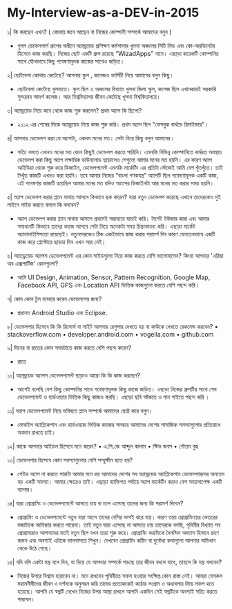 # My-Interview-as-a-DEV-in-2015

১| কি করছেন এখন? ( কোথায় জবে আছেন বা নিজের কোম্পানী সম্পর্কে আমাদের বলুন )
- গুগল ডেভেলপার্স গ্রুপের অধীনে অ্যান্ড্রয়েড প্রশিক্ষণ কর্মশালার খুলনা অঞ্চলের সিটি লিড এবং কো-অরডিনেটর হিসেবে কাজ করছি। নিজের ছোট একটি গ্রুপ রয়েছে “WizadApps” নামে। এছাড়া কয়েকটি কোম্পানির সাথে যৌথভাবে কিছু গবেষণামূলক কাজের সাথেও জড়িত।

২| ছোটবেলা কোথায় কেটেছে? আপনার স্কুল , কলেজও ভার্সিটি নিয়ে আমাদের বলুন কিছু। 
- ছোটবেলা কেটেছে খুলনাতে। স্কুল ছিল এ অঞ্চলের বিখ্যাত খুলনা জিলা স্কুল, কলেজ ছিল এখানকারই সরকারি সুন্দরবন আদর্শ কলেজ। আর বিশ্ববিদ্যালয় জীবন কেটেছে খুলনা বিশ্ববিদ্যালয়ে।

৩| অ্যান্ড্রয়েড নিয়ে কবে থেকে কাজ শুরু করলেন? প্রথম অ্যাপ কি ছিলো? 
- ২০১২ এর শেষের দিকে অ্যান্ড্রয়েড নিয়ে কাজ শুরু করি। প্রথম অ্যাপ ছিল “ফেসবুক বার্থডে রিমাইন্ডার”।

৪| আপনার ডেভেলপ করা যে অ্যাপটা, একদম মনের মত। সেটা নিয়ে কিছু বলুন আমাদের।
- সত্যি বলতে এখনও মনের মত কোন কিছুই ডেভেলপ করতে পারিনি। এমনকি বিভিন্ন কোম্পানিতে কর্মরত অবস্থায় ডেভেলপ করা কিছু অ্যাপ লক্ষাধিক ডাউনলোড ছাড়ালেও সেগুলো আমার মনের মত হয়নি। এর কারণ অ্যাপ আইডিয়া থেকে শুরু করে ডিজাইন, ডেভেলপমেন্ট এমনকি মার্কেটিং এর প্রতিটা স্টেজেই আমি বেশ খুঁতখুঁতে। তাই নিখুঁত কাজটি এখনও করা হয়নি।
তবে আমার নিজের “বাংলা গণকযন্ত্র” অ্যাপটি ছিল গবেষণামূলক একটি কাজ, এই গবেষণার কাজটি হয়েছিল আমার মনের মত যদিও অ্যাপের ডিজাইনটা আর মনের মত করার সময় হয়নি।

৫| অ্যাপ ডেভেলপ করার প্ল্যান মাথায় আসলে কিভাবে ছক করেন? যারা নতুন ডেভেলপ করেছে এখানে তাদেরকেও দুই লাইনে গাইড করতে বললে কি বলবেন?
- অ্যাপ ডেভেলপ করার প্ল্যান মাথায় আসলে প্রথমেই সম্ভাব্যতা যাচাই করি। টার্গেট ইউজার কারা এবং আমার সমাধানটি কিভাবে তাদের কাজে আসবে সেটা নিয়ে অনেকটা সময় চিন্তাভাবনা করি। এছাড়া মার্কেট অ্যানালাইসিসতো রয়েছেই। নতুনদেরকেও ঠিক একইভাবে কাজ করার পরামর্শ দিব কারণ যেনতেনভাবে একটি কাজ করে প্লেস্টোরে ছাড়ার দিন এখন আর নেই।

৬| অ্যাড্রেয়েড অ্যাপস ডেভেলপমেন্ট এর কোন সাইডগুলো নিয়ে কাজ করতে বেশি ভালোবাসেন? কিংবা আপনার 'এরিয়া অব এক্সপার্টিজ' কোনগুলো?
- আমি UI Design, Animation, Sensor, Pattern Recognition, Google Map, Facebook API, GPS এবং Location API ভিত্তিক কাজগুলো করতে বেশি পছন্দ করি।

৭| কোন কোন টুল ব্যবহার করেন ডেভেলপের জন্য?
- প্রধানত Android Studio এবং Eclipse.

৮| ডেভেলপার হিসেবে কি কি রিসোর্স বা সাইট আপনার রেগুলার দেখতে হয় বা কাউকে দেখতে রেকমেন্ড করবেন? 
•	stackoverflow.com
•	developer.android.com
•	vogella.com
•	github.com

৯| দিনের বা রাতের কোন সময়টাতে কাজ করতে বেশি পছন্দ করেন?
- রাতে

১০| অ্যান্ড্রয়েড অ্যাপস ডেভেলপমেন্ট ছাড়াও আরো কি কি কাজ করছেন?
- আগেই বলেছি বেশ কিছু কোম্পানির সাথে গবেষণামূলক কিছু কাজে জড়িত। এছাড়া নিজের গ্রুপটির সাথে গেম ডেভেলপমেন্ট ও হার্ডওয়্যার ভিত্তিক কিছু কাজও করছি। এছাড়া ছবি আঁকতে ও গান গাইতে পছন্দ করি ।

১১| অ্যাপ ডেভেলপমেন্ট নিয়ে ভবিষ্যত প্ল্যান সম্পর্কে আমাদের ছোট্ট করে বলুন। 
- মোবাইল অ্যাপ্লিকেশান এবং হার্ডওয়্যার ভিত্তিক কাজের সমন্বয়ে আমাদের দেশের সামাজিক সমস্যাগুলোর প্রতিরোধে অবদান রাখতে চাই।

১২| কাকে আপনার আইডল হিসেবে মনে করেন?
•	এ.পি.জে আব্দুল কালাম
•	স্টিভ জবস
•	গৌতম বুদ্ধ

১৩| ডেভেলপার হিসেবে কোন সমস্যাগুলোর বেশি সম্মুক্ষীন হতে হয়? 
- পেইড অ্যাপ না করতে পারাটা আমার মনে হয় আমাদের দেশের সব অ্যান্ড্রয়েড অ্যাপ্লিকেশান ডেভেলপারদের অন্যতম বড় একটি সমস্যা। আমার ক্ষেত্রেও তাই। এছাড়া ব্যাক্তিগত পর্যায়ে অ্যাপ মার্কেটিং করাও বেশ সময়সাপেক্ষ একটি ব্যাপার।

১৪| যারা প্রোগ্রামিং ও ডেভেলপমেন্টে আসতে চায় বা চলে এসেছে তাদের জন্য কি পরামর্শ দিবেন? 
- প্রোগ্রামিং ও ডেভেলপমেন্টে নতুন যারা আসে তাদের বেশির ভাগই ঝরে যায়। কারণ তারা প্রোগ্রামিংয়ের ভেতরের মজাটাকে আবিস্কার করতে পারেনা। তাই নতুন যারা এসেছে না আসতে চায় তাদেরকে বলছি, পৃথিবীর বিখ্যাত সব প্রোগ্রামারাও আপনাদের মতই নতুন ছিল যখন তারা শুরু করে। প্রোগ্রামিং করাটাকে দৈনন্দিন  অভ্যাস হিসাবে গ্রহণ করুন এবং অবশ্যই এটাকে ভালবাসতে শিখুন। দেখবেন প্রোগ্রামিং কঠিন বা দুর্বোধ্য কথাগুলো আপনার অভিধান থেকে উঠে গেছে।

১৫| যদি বলি একটা মন্ত্র বলে দিন, যা দিয়ে যে আপনার সম্পর্কে পড়ছে তার জীবন বদলে যাবে, তাহলে কি মন্ত্র বলবেন? 
- নিজের উপরে বিশ্বাস হারাবেন না। মনে রাখবেন পৃথিবীতে সফল হওয়ার সংক্ষিপ্ত কোন রাস্তা নেই। আমরা যেসকল মহামনীষীদের জীবন ও দর্শনকে অনুসরন করি তাদের প্রত্যেককেই কঠোর সংগ্রাম ও অধ্যবসায় দিয়ে সফল হতে হয়েছে। আপনি যে স্বপ্নটি দেখেন নিজের উপর আস্থা রাখলে আপনি একদিন সেই স্বপ্নটিকে অবশ্যই সত্যি করতে পারবেন।
